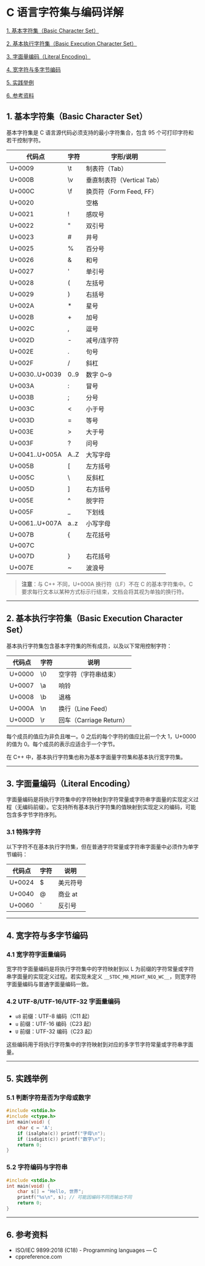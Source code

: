 # C 语言字符集与编码详解

  [1. 基本字符集（Basic Character Set）](#1-基本字符集basic-character-set)
  
  [2. 基本执行字符集（Basic Execution Character Set）](#2-基本执行字符集basic-execution-character-set)
  
  [3. 字面量编码（Literal Encoding）](#3-字面量编码literal-encoding)
  
  [4. 宽字符与多字节编码](#4-宽字符与多字节编码)
  
  [5. 实践举例](#5-实践举例)
  
  [6. 参考资料](#6-参考资料)

## 1. 基本字符集（Basic Character Set）

基本字符集是 C 语言源代码必须支持的最小字符集合，包含 95 个可打印字符和若干控制字符。

| 代码点   | 字符 | 字形/说明 |
|----------|------|-----------|
| U+0009   | \t   | 制表符（Tab）|
| U+000B   | \v   | 垂直制表符（Vertical Tab）|
| U+000C   | \f   | 换页符（Form Feed, FF）|
| U+0020   |      | 空格 |
| U+0021   | !    | 感叹号 |
| U+0022   | "    | 双引号 |
| U+0023   | #    | 井号 |
| U+0025   | %    | 百分号 |
| U+0026   | &    | 和号 |
| U+0027   | '    | 单引号 |
| U+0028   | (    | 左括号 |
| U+0029   | )    | 右括号 |
| U+002A   | *    | 星号 |
| U+002B   | +    | 加号 |
| U+002C   | ,    | 逗号 |
| U+002D   | -    | 减号/连字符 |
| U+002E   | .    | 句号 |
| U+002F   | /    | 斜杠 |
| U+0030..U+0039 | 0..9 | 数字 0~9 |
| U+003A   | :    | 冒号 |
| U+003B   | ;    | 分号 |
| U+003C   | <    | 小于号 |
| U+003D   | =    | 等号 |
| U+003E   | >    | 大于号 |
| U+003F   | ?    | 问号 |
| U+0041..U+005A | A..Z | 大写字母 |
| U+005B   | [    | 左方括号 |
| U+005C   | \\   | 反斜杠 |
| U+005D   | ]    | 右方括号 |
| U+005E   | ^    | 脱字符 |
| U+005F   | _    | 下划线 |
| U+0061..U+007A | a..z | 小写字母 |
| U+007B   | {    | 左花括号 |
| U+007C   | |    | 竖线 |
| U+007D   | }    | 右花括号 |
| U+007E   | ~    | 波浪号 |

> **注意**：与 C++ 不同，U+000A 换行符（LF）不在 C 的基本字符集中。C 要求每行文本以某种方式标示行结束，文档会将其视为单独的换行符。

---

## 2. 基本执行字符集（Basic Execution Character Set）

基本执行字符集包含基本字符集的所有成员，以及以下常用控制字符：

| 代码点 | 字符 | 说明 |
|--------|------|------|
| U+0000 | \0   | 空字符（字符串结束）|
| U+0007 | \a   | 响铃 |
| U+0008 | \b   | 退格 |
| U+000A | \n   | 换行（Line Feed）|
| U+000D | \r   | 回车（Carriage Return）|

每个成员的值应为非负且唯一。0 之后的每个字符的值应比前一个大 1，U+0000 的值为 0。每个成员的表示应适合于一个字节。

在 C++ 中，基本执行字符集也称为基本字面量字符集和基本执行宽字符集。

---

## 3. 字面量编码（Literal Encoding）

字面量编码是将执行字符集中的字符映射到字符常量或字符串字面量的实现定义过程（无编码前缀）。它支持所有基本执行字符集的值映射到实现定义的编码，可能包含多字节字符序列。

### 3.1 特殊字符

以下字符不在基本执行字符集，但在普通字符常量或字符串字面量中必须作为单字节编码：

| 代码点 | 字符 | 说明 |
|--------|------|------|
| U+0024 | $    | 美元符号 |
| U+0040 | @    | 商业 at |
| U+0060 | `    | 反引号 |

---

## 4. 宽字符与多字节编码

### 4.1 宽字符字面量编码

宽字符字面量编码是将执行字符集中的字符映射到以 L 为前缀的字符常量或字符串字面量的实现定义过程。若实现未定义 `__STDC_MB_MIGHT_NEQ_WC__`，则宽字符字面量编码与普通字面量编码一致。

### 4.2 UTF-8/UTF-16/UTF-32 字面量编码

- `u8` 前缀：UTF-8 编码（C11 起）
- `u` 前缀：UTF-16 编码（C23 起）
- `U` 前缀：UTF-32 编码（C23 起）

这些编码用于将执行字符集中的字符映射到对应的多字节字符常量或字符串字面量。

---

## 5. 实践举例

### 5.1 判断字符是否为字母或数字

```c
#include <stdio.h>
#include <ctype.h>
int main(void) {
	char c = 'A';
	if (isalpha(c)) printf("字母\n");
	if (isdigit(c)) printf("数字\n");
	return 0;
}
```

### 5.2 字符编码与字符串

```c
#include <stdio.h>
int main(void) {
	char s[] = "Hello, 世界";
	printf("%s\n", s); // 可能因编码不同而输出不同
	return 0;
}
```

---

## 6. 参考资料

- ISO/IEC 9899:2018 (C18) - Programming languages — C
- cppreference.com
